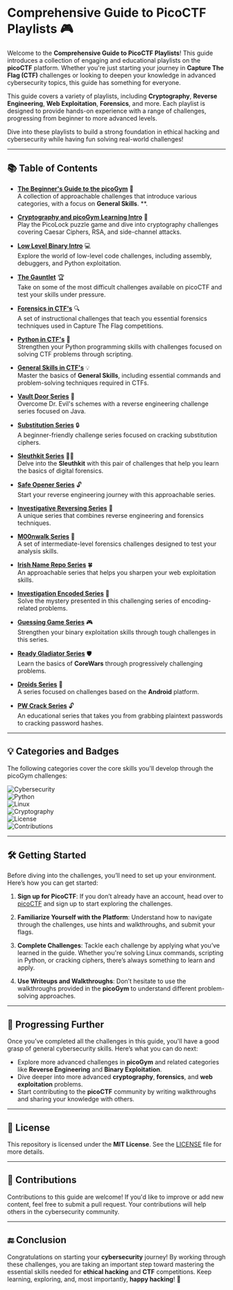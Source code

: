 # Comprehensive Guide to PicoCTF Playlists 🎮

Welcome to the **Comprehensive Guide to PicoCTF Playlists**! This guide introduces a collection of engaging and educational playlists on the **picoCTF** platform. Whether you're just starting your journey in **Capture The Flag (CTF)** challenges or looking to deepen your knowledge in advanced cybersecurity topics, this guide has something for everyone.

This guide covers a variety of playlists, including **Cryptography**, **Reverse Engineering**, **Web Exploitation**, **Forensics**, and more. Each playlist is designed to provide hands-on experience with a range of challenges, progressing from beginner to more advanced levels.

Dive into these playlists to build a strong foundation in ethical hacking and cybersecurity while having fun solving real-world challenges!

---

## 📚 Table of Contents

- **[The Beginner's Guide to the picoGym](#the-beginners-guide-to-the-picogym)** 🎯  
  A collection of approachable challenges that introduce various categories, with a focus on **General Skills**.
**.
  
- **[Cryptography and picoGym Learning Intro](#cryptography-and-picogym-learning-intro)** 🔐  
  Play the PicoLock puzzle game and dive into cryptography challenges covering Caesar Ciphers, RSA, and side-channel attacks.
  
- **[Low Level Binary Intro](#low-level-binary-intro)** 💻  
  Explore the world of low-level code challenges, including assembly, debuggers, and Python exploitation.
  
- **[The Gauntlet](#the-gauntlet)** 🏆  
  Take on some of the most difficult challenges available on picoCTF and test your skills under pressure.
  
- **[Forensics in CTF's](#forensics-in-ctfs)** 🔍  
  A set of instructional challenges that teach you essential forensics techniques used in Capture The Flag competitions.
  
- **[Python in CTF's](#python-in-ctfs)** 🐍  
  Strengthen your Python programming skills with challenges focused on solving CTF problems through scripting.

- **[General Skills in CTF's](#general-skills-in-ctfs)** 💡  
  Master the basics of **General Skills**, including essential commands and problem-solving techniques required in CTFs.

- **[Vault Door Series](#vault-door-series)** 🔐  
  Overcome Dr. Evil's schemes with a reverse engineering challenge series focused on Java.

- **[Substitution Series](#substitution-series)** 🔒  
  A beginner-friendly challenge series focused on cracking substitution ciphers.

- **[Sleuthkit Series](#sleuthkit-series)** 🕵️‍♂️  
  Delve into the **Sleuthkit** with this pair of challenges that help you learn the basics of digital forensics.

- **[Safe Opener Series](#safe-opener-series)** 🔓  
  Start your reverse engineering journey with this approachable series.

- **[Investigative Reversing Series](#investigative-reversing-series)** 🔄  
  A unique series that combines reverse engineering and forensics techniques.

- **[M00nwalk Series](#m00nwalk-series)** 🌙  
  A set of intermediate-level forensics challenges designed to test your analysis skills.

- **[Irish Name Repo Series](#irish-name-repo-series)** 🍀  
  An approachable series that helps you sharpen your web exploitation skills.

- **[Investigation Encoded Series](#investigation-encoded-series)** 🔑  
  Solve the mystery presented in this challenging series of encoding-related problems.

- **[Guessing Game Series](#guessing-game-series)** 🎮  
  Strengthen your binary exploitation skills through tough challenges in this series.

- **[Ready Gladiator Series](#ready-gladiator-series)** 🛡️  
  Learn the basics of **CoreWars** through progressively challenging problems.

- **[Droids Series](#droids-series)** 🤖  
  A series focused on challenges based on the **Android** platform.

- **[PW Crack Series](#pw-crack-series)** 🔓  
  An educational series that takes you from grabbing plaintext passwords to cracking password hashes.

---

## 💡 Categories and Badges

The following categories cover the core skills you'll develop through the picoGym challenges:

![Cybersecurity](https://img.shields.io/badge/Category-Cybersecurity-blue?style=for-the-badge&logo=security&logoColor=white)  
![Python](https://img.shields.io/badge/Category-Python-green?style=for-the-badge&logo=python&logoColor=white)  
![Linux](https://img.shields.io/badge/Category-Linux-yellow?style=for-the-badge&logo=linux&logoColor=black)  
![Cryptography](https://img.shields.io/badge/Category-Cryptography-blueviolet?style=for-the-badge&logo=google-scholar&logoColor=white)  
![License](https://img.shields.io/badge/License-MIT-green?style=for-the-badge&logo=open-source-initiative&logoColor=white)  
![Contributions](https://img.shields.io/badge/Contributions-Welcome-orange?style=for-the-badge&logo=github&logoColor=white)  

---

## 🛠️ Getting Started

Before diving into the challenges, you’ll need to set up your environment. Here’s how you can get started:

1. **Sign up for PicoCTF**: If you don’t already have an account, head over to [picoCTF](https://picoctf.org) and sign up to start exploring the challenges.
   
2. **Familiarize Yourself with the Platform**: Understand how to navigate through the challenges, use hints and walkthroughs, and submit your flags.
   
3. **Complete Challenges**: Tackle each challenge by applying what you’ve learned in the guide. Whether you're solving Linux commands, scripting in Python, or cracking ciphers, there’s always something to learn and apply.

4. **Use Writeups and Walkthroughs**: Don’t hesitate to use the walkthroughs provided in the **picoGym** to understand different problem-solving approaches.

---

## 🚀 Progressing Further

Once you’ve completed all the challenges in this guide, you'll have a good grasp of general cybersecurity skills. Here’s what you can do next:

- Explore more advanced challenges in **picoGym** and related categories like **Reverse Engineering** and **Binary Exploitation**.
- Dive deeper into more advanced **cryptography**, **forensics**, and **web exploitation** problems.
- Start contributing to the **picoCTF** community by writing walkthroughs and sharing your knowledge with others.

---

## 📄 License

This repository is licensed under the **MIT License**. See the [LICENSE](LICENSE) file for more details.

---

## 🤝 Contributions

Contributions to this guide are welcome! If you'd like to improve or add new content, feel free to submit a pull request. Your contributions will help others in the cybersecurity community.

---

## 🔚 Conclusion

Congratulations on starting your **cybersecurity** journey! By working through these challenges, you are taking an important step toward mastering the essential skills needed for **ethical hacking** and **CTF** competitions. Keep learning, exploring, and, most importantly, **happy hacking**! 🎉
